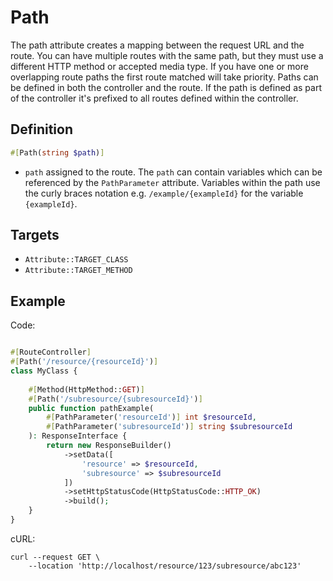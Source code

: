 # Path

The path attribute creates a mapping between the request URL and the route.
You can have multiple routes with the same path, but they must use a different HTTP method or accepted media type.
If you have one or more overlapping route paths the first route matched will take priority.
Paths can be defined in both the controller and the route.
If the path is defined as part of the controller it's prefixed to all routes defined within the controller.

## Definition
```php
#[Path(string $path)]
```

- `path` assigned to the route.
  The `path` can contain variables which can be referenced by the `PathParameter` attribute.
  Variables within the path use the curly braces notation e.g. `/example/{exampleId}` for the variable `{exampleId}`.

## Targets

- `Attribute::TARGET_CLASS`
- `Attribute::TARGET_METHOD`

## Example

Code:
```php

#[RouteController]
#[Path('/resource/{resourceId}')]
class MyClass {
    
    #[Method(HttpMethod::GET)]
    #[Path('/subresource/{subresourceId}')]
    public function pathExample(
        #[PathParameter('resourceId')] int $resourceId, 
        #[PathParameter('subresourceId')] string $subresourceId
    ): ResponseInterface {
        return new ResponseBuilder()
            ->setData([
                'resource' => $resourceId, 
                'subresource' => $subresourceId
            ])
            ->setHttpStatusCode(HttpStatusCode::HTTP_OK)
            ->build();
    }
}
```

cURL:
```shell
curl --request GET \ 
    --location 'http://localhost/resource/123/subresource/abc123'
```
